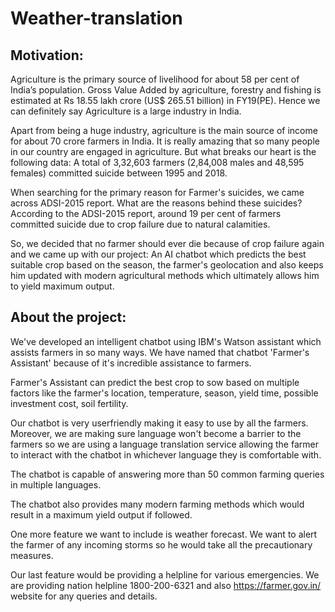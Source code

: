 # Weather-translation

## Motivation: 

Agriculture is the primary source of livelihood for about 58 per cent of India’s population. Gross Value Added by agriculture, forestry and fishing is estimated at Rs 18.55 lakh crore (US$ 265.51 billion) in FY19(PE). Hence we can definitely say Agriculture is a large industry in India.

Apart from being a huge industry, agriculture is the main source of income for about 70 crore farmers in India. It is really amazing that so many people in our country are engaged in agriculture. But what breaks our heart is the following data: 
A total of 3,32,603 farmers (2,84,008 males and 48,595 females) committed suicide between 1995 and 2018.

When searching for the primary reason for Farmer's suicides, we came across ADSI-2015 report.  What are the reasons behind these suicides? According to the ADSI-2015 report, around 19 per cent of farmers committed suicide due to crop failure due to natural calamities.

So, we decided that no farmer should ever die because of crop failure again and we came up with our project: An AI chatbot which predicts the best suitable crop based on the season, the farmer's geolocation and also keeps him updated with modern agricultural methods which ultimately allows him to yield maximum output.

## About the project:

We've developed an intelligent chatbot using IBM's Watson assistant which assists farmers in so many ways. We have named that chatbot 'Farmer's Assistant' because of it's incredible assistance to farmers. 

Farmer's Assistant can predict the best crop to sow based on multiple factors like the farmer's location, temperature, season, yield time, possible investment cost, soil fertility.

Our chatbot is very userfriendly making it easy to use by all the farmers.
Moreover, we are making sure language won't become a barrier to the farmers so we are using a language translation service allowing the farmer to interact with the chatbot in whichever language they is comfortable with.

The chatbot is capable of answering more than 50 common farming queries in multiple languages. 

The chatbot also provides many modern farming methods which would result in a maximum yield output if followed.

One more feature we want to include is weather forecast. We want to alert the farmer of any incoming storms so he would take all the precautionary measures.

Our last feature would be providing a helpline for various emergencies. We are providing nation helpline 1800-200-6321 and also https://farmer.gov.in/ website for any queries and details.
